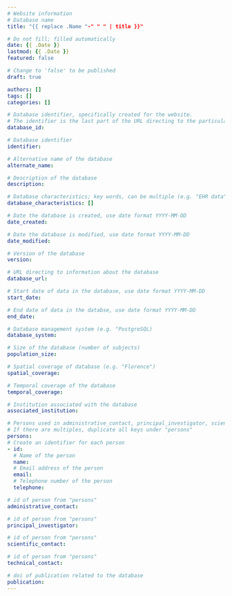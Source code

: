 ```yaml
---
# Website information
# Database name
title: "{{ replace .Name "-" " " | title }}"

# Do not fill; filled automatically
date: {{ .Date }}
lastmod: {{ .Date }} 
featured: false

# Change to 'false' to be published
draft: true

authors: []
tags: []
categories: []

# Database identifier, specifically created for the website.
# The identifier is the last part of the URL directing to the particular database
database_id:

# Database identifier
identifier:

# Alternative name of the database
alternate_name:

# Description of the database
description: 

# Database characteristics; key words, can be multiple (e.g. "EHR data", "Primary care records")
database_characteristics: []

# Date the database is created, use date format YYYY-MM-DD
date_created:

# Date the database is modified, use date format YYYY-MM-DD
date_modified:

# Version of the database
version: 

# URL directing to information about the database
database_url: 

# Start date of data in the database, use date format YYYY-MM-DD
start_date:

# End date of data in the databse, use date format YYYY-MM-DD
end_date:

# Database management system (e.g. "PostgreSQL)
database_system:

# Size of the database (number of subjects)
population_size:

# Spatial coverage of database (e.g. "Florence")
spatial_coverage:  

# Temporal coverage of the database
temporal_coverage: 

# Institution associated with the database
associated_institution: 

# Persons used in administrative_contact, principal_investigator, scientific_contact, technical_contact
# If there are multiples, duplicate all keys under "persons"
persons:
# Create an identifier for each person
- id:
  # Name of the person
  name:
  # Email address of the person
  email: 
  # Telephone number of the person
  telephone: 

# id of person from "persons"
administrative_contact:

# id of person from "persons"
principal_investigator: 

# id of person from "persons"
scientific_contact: 

# id of person from "persons"
technical_contact: 

# doi of publication related to the database
publication: 
---
```

